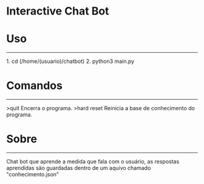 # Interactive Chat Bot
<h1>Uso</h1>
<hr>
1. cd (/home/(usuario)/chatbot)
2. python3 main.py

<h1>Comandos</h1>
<hr>
>quit Encerra o programa.
>hard reset Reinicia a base de conhecimento do programa.

<h1>Sobre</h1>
<hr>
<p>Chat bot que aprende a medida que fala com o usuário, as respostas aprendidas são guardadas dentro de um aquivo chamado "conhecimento.json"</p>
